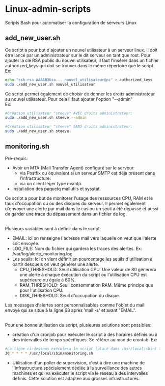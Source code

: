 # Linux-admin-scripts
Scripts Bash pour automatiser la configuration de serveurs Linux

## add_new_user.sh

Ce script a pour but d'ajouter un nouvel utilisateur à un serveur linux. Il doit être lancé par un administrateur sur le dit serveur en tant que root.
Pour ajouter la clé RSA public du nouvel utilisateur, il faut l'insérer dans un fichier authorized_keys qui doit se trouver dans le même répertoire que le script.
</br>Ex:
```bash
echo "ssh-rsa AAAAB3Nza... nouvel_utilisateur@pc" > authorized_keys
sudo ./add_new_user.sh nouvel_utilisateur
```
Ce script permet également de choisir de donner les droits administrateur au nouvel utilisateur. Pour cela il faut ajouter l'option "--admin"
</br>Ex:
```bash
#Création utilisateur "steeve" AVEC droits administrateur:
sudo ./add_new_user.sh steeve --admin

#Création utilisateur "steeve" SANS droits administrateur:
sudo ./add_new_user.sh steeve
```

## monitoring.sh

Pré-requis:
 - Avoir un MTA (Mail Transfer Agent) configuré sur le serveur:
   - via Postfix ou équivalent si un serveur SMTP est déjà présent dans l'infrastructure.
   - via un client léger type msmtp.
- Installation des paquetq mailutils et sysstat.

Ce script a pour but de monitorer l'usage des ressources CPU, RAM et le taux d'occupation du ou des disques du serveur. Il permet également d'envoyer une alerte par mail dans le cas ou un seuil a été dépassé et aussi de garder une trace du dépassement dans un fichier de log.</br></br>

Plusieurs variables sont à définir dans le script:
- EMAIL: ici on renseigne l'adresse mail vers laquelle on veut que l'alerte soit envoyée.
- LOG_FILE: Nom du fichier qui gardera les traces des alertes. Ex: /var/log/alerte_monitoring.log
- Les seuils: Ici on vient définir en pourcentage les seuils d'utilisation à partir desquels on veut générer une alerte.
  - CPU_THRESHOLD: Seuil utilisation CPU. Une valeur de 80 générera une alerte à chaque éxécution du script ou l'utilisation CPU est supérieure ou égale à 80%.
  - RAM_THRESHOLD: Seuil consommation RAM. Même principe que pour l'utilisation CPU.
  - DISK_THRESHOLD: Seuil d'occupation du disque.

Les messages d'alertes sont personnalisables comme l'objet du mail envoyé qui se situe à la ligne 68 après 'mail -s' et avant "EMAIL".</br></br>

Pour une bonne utilisation du script, plusieures solutions sont possibles:
- création d'un cronjob pour exécuter le script à des horaires définis ou à des intervalles de temps spécifiques. Se référer au man de crontab. Ex:
```bash
#La ligne ci-dessous exécutera le script (placé dans /usr/local/sbin) tout les jours et toutes les 30 minutes.
30 * * * * /usr/local/sbin/monitoring.sh
```
- Utilisation d'un poller de supervision, c'est à dire une machine de l'infrastructure spécialement dédiée à la surveillance des autres machines et qui va exécuter le script via le réseau à des intervalles définis. Cette solution est adaptée aux grosses infrastructures.

